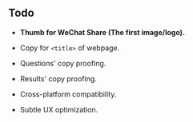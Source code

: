 ## Todo

- **Thumb for WeChat Share (The first image/logo).**

- Copy for `<title>` of webpage.
- Questions' copy proofing.
- Results' copy proofing.

- Cross-platform compatibility.
- Subtle UX optimization. 